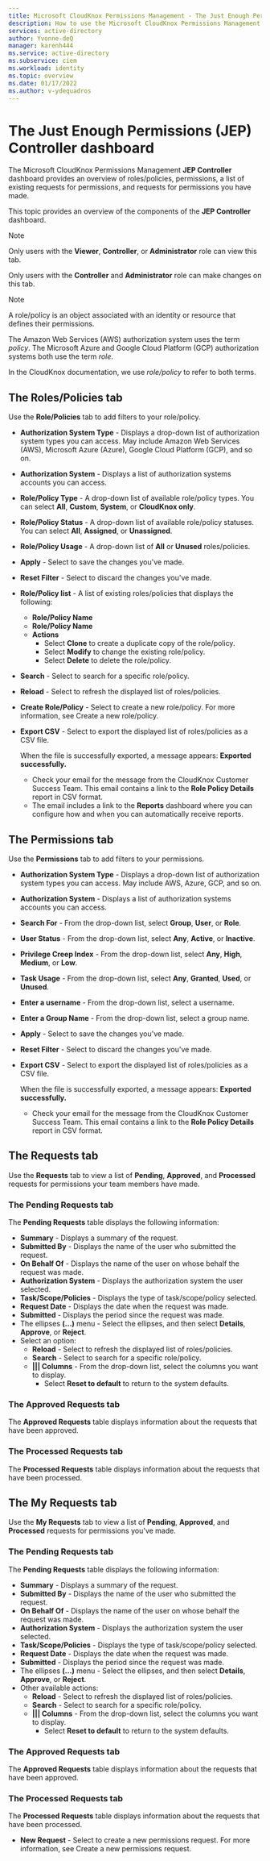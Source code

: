```yaml
---
title: Microsoft CloudKnox Permissions Management - The Just Enough Permissions (JEP) Controller dashboard
description: How to use the Microsoft CloudKnox Permissions Management Just Enough Permissions (JEP) Controller dashboard.
services: active-directory
author: Yvonne-deQ
manager: karenh444
ms.service: active-directory
ms.subservice: ciem
ms.workload: identity
ms.topic: overview
ms.date: 01/17/2022
ms.author: v-ydequadros
---
```


# The Just Enough Permissions (JEP) Controller dashboard

The Microsoft CloudKnox Permissions Management **JEP Controller** dashboard provides an overview of roles/policies, permissions, a list of existing requests for permissions, and requests for permissions you have made.

This topic provides an overview of the components of the **JEP Controller** dashboard.

> [!NOTE]
> Only users with the **Viewer**, **Controller**, or **Administrator** role can view this tab. </p>Only users with the **Controller** and **Administrator** role can make changes on this tab.

> [!NOTE]
> A role/policy is an object associated with an identity or resource that defines their permissions. </p>The Amazon Web Services (AWS) authorization system uses the term *policy*. The Microsoft Azure and Google Cloud Platform (GCP) authorization systems both use the term *role*. </p>In the CloudKnox documentation, we use *role/policy* to refer to both terms.

## The Roles/Policies tab 

Use the **Role/Policies** tab to add filters to your role/policy.

- **Authorization System Type** - Displays a drop-down list of authorization system types you can access. May include Amazon Web Services (AWS), Microsoft Azure (Azure), Google Cloud Platform (GCP), and so on.
- **Authorization System** - Displays a list of authorization systems accounts you can access.
- **Role/Policy Type** - A drop-down list of available role/policy types. You can select **All**, **Custom**, **System**, or **CloudKnox only**.
- **Role/Policy Status** - A drop-down list of available role/policy statuses. You can select **All**, **Assigned**, or **Unassigned**.
- **Role/Policy Usage** - A drop-down list of **All** or **Unused** roles/policies.
- **Apply** - Select to save the changes you've made.
- **Reset Filter** - Select to discard the changes you've made.

- **Role/Policy list** - A list of existing roles/policies that displays the following:
    - **Role/Policy Name** 
    - **Role/Policy Name**
    - **Actions** 
        - Select **Clone** to create a duplicate copy of the role/policy.
        - Select **Modify** to change the existing role/policy.
        - Select **Delete** to delete the role/policy.  

- **Search** - Select to search for a specific role/policy.
- **Reload** - Select to refresh the displayed list of roles/policies.
- **Create Role/Policy** - Select to create a new role/policy. For more information, see Create a new role/policy.
<!---Add link--->

- **Export CSV** - Select to export the displayed list of roles/policies as a CSV file. 

    When the file is successfully exported, a message appears: **Exported successfully.**

    - Check your email for the message from the CloudKnox Customer Success Team. This email contains a link to the **Role Policy Details** report in CSV format.
        <!---Ad Link reports@cloudknox.io---> 
    - The email includes a link to the **Reports** dashboard where you can configure how and when you can automatically receive reports.


## The Permissions tab

Use the **Permissions** tab to add filters to your permissions.

- **Authorization System Type** - Displays a drop-down list of authorization system types you can access. May include AWS, Azure, GCP, and so on.
- **Authorization System** - Displays a list of authorization systems accounts you can access.
- **Search For** - From the drop-down list, select **Group**, **User**, or **Role**.
- **User Status** - From the drop-down list, select **Any**, **Active**, or **Inactive**.
- **Privilege Creep Index** - From the drop-down list, select **Any**, **High**, **Medium**, or **Low**.
- **Task Usage** - From the drop-down list, select **Any**, **Granted**, **Used**, or **Unused**.
- **Enter a username** - From the drop-down list, select  a username.
- **Enter a Group Name** - From the drop-down list, select  a group name.
- **Apply** - Select to save the changes you've made.
- **Reset Filter** - Select to discard the changes you've made.

- **Export CSV** - Select to export the displayed list of roles/policies as a CSV file. 

    When the file is successfully exported, a message appears: **Exported successfully.**

     - Check your email for the message from the CloudKnox Customer Success Team. This email contains a link to the **Role Policy Details** report in CSV format.
        <!---Ad Link reports@cloudknox.io---> 
## The Requests tab 

Use the **Requests** tab to view a list of **Pending**, **Approved**, and **Processed** requests for permissions your team members have made.

### The Pending Requests tab

The **Pending Requests** table displays the following information:

- **Summary** - Displays a summary of the request.
- **Submitted By** - Displays the name of the user who submitted the request.
- **On Behalf Of** - Displays the name of the user on whose behalf the request was made.
- **Authorization System** - Displays the authorization system the user selected.
- **Task/Scope/Policies** - Displays the type of task/scope/policy selected.
-  **Request Date** - Displays the date when the request was made.
- **Submitted** - Displays the period since the request was made.
- The ellipses **(...)** menu - Select the ellipses, and then select **Details**, **Approve**, or **Reject**.
- Select an option:
    - **Reload** - Select to refresh the displayed list of roles/policies.
    - **Search** - Select to search for a specific role/policy.
    - **||| Columns** - From the drop-down list, select the columns you want to display.
        - Select **Reset to default** to return to the system defaults. 

### The Approved Requests tab

The **Approved Requests** table displays information about the requests that have been approved.

### The Processed Requests tab

The **Processed Requests** table displays information about the requests that have been processed.

## The My Requests tab 

Use the **My Requests** tab to view a list of **Pending**, **Approved**, and **Processed** requests for permissions you've made.

### The Pending Requests tab

The **Pending Requests** table displays the following information:

- **Summary** - Displays a summary of the request.
- **Submitted By** - Displays the name of the user who submitted the request.
- **On Behalf Of** - Displays the name of the user on whose behalf the request was made.
- **Authorization System** - Displays the authorization system the user selected.
- **Task/Scope/Policies** - Displays the type of task/scope/policy selected.
-  **Request Date** - Displays the date when the request was made.
- **Submitted** - Displays the period since the request was made.
- The ellipses **(...)** menu - Select the ellipses, and then select **Details**, **Approve**, or **Reject**.
- Other available actions:
    - **Reload** - Select to refresh the displayed list of roles/policies.
    - **Search** - Select to search for a specific role/policy.
    - **||| Columns** - From the drop-down list, select the columns you want to display.
        - Select **Reset to default** to return to the system defaults. 

### The Approved Requests tab

The **Approved Requests** table displays information about the requests that have been approved.

### The Processed Requests tab

The **Processed Requests** table displays information about the requests that have been processed.

- **New Request** - Select to create a new permissions request. For more information, see Create a new permissions request.
<!---Add link--->

<!---## Next steps--->